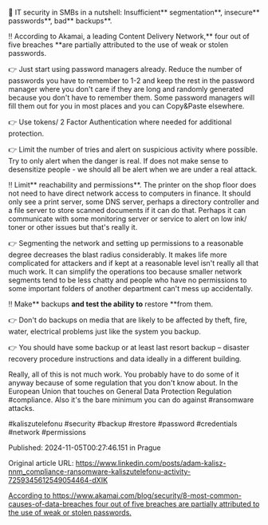 🔐 IT security in SMBs in a nutshell: Insufficient** segmentation**, insecure** passwords**, bad** backups**.


‼️ According to Akamai, a leading Content Delivery Network,** four out of five breaches **are partially attributed to the use of weak or stolen passwords.


👉 Just start using password managers already. Reduce the number of passwords you have to remember to 1-2 and keep the rest in the password manager where you don't care if they are long and randomly generated because you don't have to remember them. Some password managers will fill them out for you in most places and you can Copy&Paste elsewhere.


👉 Use tokens/ 2 Factor Authentication where needed for additional protection.


👉 Limit the number of tries and alert on suspicious activity where possible. Try to only alert when the danger is real. If does not make sense to desensitize people - we should all be alert when we are under a real attack.


‼️ Limit** reachability and permissions**. The printer on the shop floor does not need to have direct network access to computers in finance. It should only see a print server, some DNS server, perhaps a directory controller and a file server to store scanned documents if it can do that. Perhaps it can communicate with some monitoring server or service to alert on low ink/ toner or other issues but that's really it.


 👉 Segmenting the network and setting up permissions to a reasonable degree decreases the blast radius considerably. It makes life more complicated for attackers and if kept at a reasonable level isn't really all that much work. It can simplify the operations too because smaller network segments tend to be less chatty and people who have no permissions to some important folders of another department can't mess up accidentally.


‼️ Make** backups **and test the ability to** restore **from them.


👉 Don't do backups on media that are likely to be affected by theft, fire, water, electrical problems just like the system you backup. 


👉 You should have some backup or at least last resort backup – disaster recovery procedure instructions and data ideally in a different building.


Really, all of this is not much work. You probably have to do some of it anyway because of some regulation that you don't know about. In the European Union that touches on General Data Protection Regulation #compliance. Also it's the bare minimum you can do against #ransomware attacks.


#kaliszutelefonu #security #backup #restore #password #credentials #network #permissions


Published: 2024-11-05T00:27:46.151 in Prague

Original article URL: https://www.linkedin.com/posts/adam-kalisz-nnm_compliance-ransomware-kaliszutelefonu-activity-7259345612549054464-dXIK

[According to https://www.akamai.com/blog/security/8-most-common-causes-of-data-breaches four out of five breaches are partially attributed to the use of weak or stolen passwords.](./media/stolen-credentials.png)